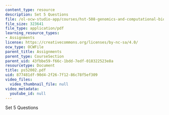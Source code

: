 ```yaml
---
content_type: resource
description: Set 5 Questions
file: /ol-ocw-studio-app/courses/hst-508-genomics-and-computational-biology-fall-2002/877481df90d42f267f1286c78f5ef309_ps52002.pdf
file_size: 323641
file_type: application/pdf
learning_resource_types:
- Assignments
license: https://creativecommons.org/licenses/by-nc-sa/4.0/
ocw_type: OCWFile
parent_title: Assignments
parent_type: CourseSection
parent_uid: 43fbbe59-f66c-1bdd-7edf-018322523e8a
resourcetype: Document
title: ps52002.pdf
uid: 877481df-90d4-2f26-7f12-86c78f5ef309
video_files:
  video_thumbnail_file: null
video_metadata:
  youtube_id: null
---
```

Set 5 Questions